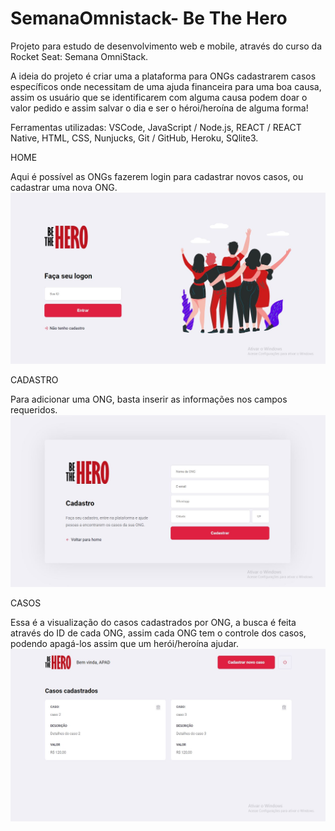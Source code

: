 # SemanaOmnistack- Be The Hero

Projeto para estudo de desenvolvimento web e mobile, através do curso da Rocket Seat: Semana OmniStack. 

A ideia do projeto é criar uma a plataforma para ONGs cadastrarem casos específicos onde necessitam de uma ajuda financeira para uma boa causa, assim os usuário que se identificarem com alguma causa podem doar o valor pedido e assim salvar o dia e ser o héroi/heroína de alguma forma!

Ferramentas utilizadas:
VSCode,
JavaScript / Node.js,
REACT / REACT Native,
HTML,
CSS,
Nunjucks,
Git / GitHub,
Heroku,
SQlite3.

HOME

Aqui é possível as ONGs fazerem login para cadastrar novos casos, ou cadastrar uma nova ONG.
![](images/home.JPG)

CADASTRO

Para adicionar uma ONG, basta inserir as informações nos campos requeridos.
![](images/signup.JPG)

CASOS

Essa é a visualização do casos cadastrados por ONG, a busca é feita através do ID de cada ONG, assim cada ONG tem o controle dos casos, podendo apagá-los assim que um herói/heroína ajudar.
![](images/cases.JPG)
